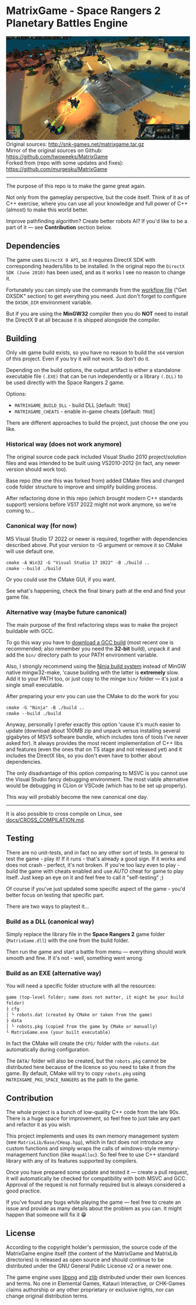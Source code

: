 # MatrixGame - Space Rangers 2 Planetary Battles Engine

![image](docs/image.png)
Original sources: http://snk-games.net/matrixgame.tar.gz<br>
Mirror of the original sources on Github: https://github.com/twoweeks/MatrixGame<br>
Forked from (repo with some updates and fixes): https://github.com/murgesku/MatrixGame

---

The purpose of this repo is to make the game great again.

Not only from the gameplay perspective, but the code itself. Think of it as of C++ exercise, where you can use all your knowledge and full power of C++ (almost) to make this world better.

Improve pathfinding algorithm? Create better robots AI? If you'd like to be a part of it — see **Contribution** section below.

## Dependencies
The game uses `DirectX 9 API`, so it requires DirectX SDK with corresponding headers/libs to be installed. 
In the original repo the `DirectX SDK (June 2010)` has been used, and as it works I see no reason to change it.

Fortunately you can simply use the commands from the [workflow file](https://github.com/vladislavrv/MatrixGame/blob/ae6bf8ef127642e9a3d82825a5d05fa867a83808/.github/workflows/win-build.yml) ("Get DXSDK" section) to get everything you need. Just don't forget to configure the `DXSDK_DIR` environment variable.

But if you are using the **MinGW32** compiler then you do **NOT** need to install the DirectX 9 at all because it is shipped alongside the compiler.

## Building

Only `x86` game build exists, so you have no reason to build the `x64` version of this project. Even if you try it will not work. So don't do it.

Depending on the build options, the output artifact is either a standalone executable file `(.EXE)` that can be run independently or a library `(.DLL)` to be used directly with the Space Rangers 2 game.

Options:
- `MATRIXGAME_BUILD_DLL` - build DLL [default: `TRUE`]<br>
- `MATRIXGAME_CHEATS` - enable in-game cheats [default: `TRUE`]

There are different approaches to build the project, just choose the one you like.

### Historical way (does not work anymore)
The original source code pack included Visual Studio 2010 project/solution files and was intended to be built using VS2010-2012 (in fact, any newer version should work too).

Base repo (the one this was forked from) added CMake files and changed code folder structure to improve and simplify building process.

After refactoring done in this repo (which brought modern C++ standards support) versions before VS17 2022 might not work anymore, so we're coming to...

### Canonical way (for now)
MS Visual Studio 17 2022 or newer is required, together with dependencies described above. Put your version to -G argument or remove it so CMake will use default one.

    cmake -A Win32 -G "Visual Studio 17 2022" -B ./build ..
    cmake --build ./build

Or you could use the CMake GUI, if you want.

See what's happening, check the final binary path at the end and find your game file.

### Alternative way (maybe future canonical)
The main purpose of the first refactoring steps was to make the project buildable with GCC.

To go this way you have to [download a GCC build](https://winlibs.com/) (most recent one is recommended; also remember you need the **32-bit** build), unpack it and add the `bin/` directory path to your PATH environment variable.

Also, I strongly recommend using the [Ninja build system](https://ninja-build.org/) instead of MinGW native mingw32-make, 'cause building with the latter is __extremely__ slow. Add it to your PATH too, or just copy to the mingw `bin/` folder — it's just a single small executable.

After preparing your env you can use the CMake to do the work for you:

    cmake -G "Ninja" -B ./build ..
    cmake --build ./build

Anyway, personally I prefer exactly this option 'cause it's much easier to update 
(download about 100MB zip and unpack versus installing several gigabytes of MSVS software bundle, which includes tons of tools I've never asked for).
It always provides the most recent implementation of C++ libs and features (even the ones that on TS stage and not released yet) and it includes the DirectX libs, so you don't even have to bother about dependencies.

The only disadvantage of this option comparing to MSVC is you cannot use the Visual Studio fancy debugging environment.
The most viable alternative would be debugging in CLion or VSCode (which has to be set up properly). 

This way will probably become the new canonical one day.

---

It is also possible to cross compile on Linux, see [docs/CROSS_COMPILATION.md](docs/CROSS_COMPILATION.md).

## Testing

There are no unit-tests, and in fact no any other sort of tests. In general to test the game - play it! If it runs - that's already a good sign. If it works and does not crash - perfect, it's not broken. If you're too lazy even to play - build the game with cheats enabled and use _AUTO_ cheat for game to play itself. Just keep an eye on it and feel free to call it "self-testing" ;)

Of course if you've just updated some specific aspect of the game - you'd better focus on testing that specific part.

There are two ways to playtest it...

### Build as a DLL (canonical way)

Simply replace the library file in the **Space Rangers 2** game folder (`MatrixGame.dll`) with the one from the build folder.

Then run the game and start a battle from menu — everything should work smooth and fine. If it's not - well, something went wrong.  

### Build as an EXE (alternative way)

You will need a specific folder structure with all the resources:
```
game (top-level folder; name does not matter, it might be your build folder)
├ cfg
│ └ robots.dat (created by CMake or taken from the game)
├ data
│ └ robots.pkg (copied from the game by CMake or manually)
└ MatrixGame.exe (your built executable)
```
In fact the CMake will create the `CFG/` folder with the `robots.dat` automatically during configuration. 

The `DATA/` folder will also be created, but the `robots.pkg` cannot be distributed here because of the licence so you need to take it from the game.
By default, CMake will try to copy `robots.pkg` using `MATRIXGAME_PKG_SPACE_RANGERS` as the path to the game.

## Contribution
The whole project is a bunch of low-quality C++ code from the late 90x. There is a huge space for improvement, so feel free to just take any part and refactor it as you wish.

This project implements and uses its own memory management system (see `MatrixLib/Base/CHeap.hpp`), which in fact does not introduce any custom functions and simply wraps the calls of windows-style memory-management function (like `HeapAlloc`). So feel free to use C++ standard library with any of its features supported by compilers.

Once you have prepared some update and tested it — create a pull request, it will automatically be checked for compatibility with both MSVC and GCC. Approval of the request is not formally required but is always considered a good practice.

If you've found any bugs while playing the game — feel free to create an issue and provide as many details about the problem as you can. It might happen that someone will fix it :grin:

## License
According to the copyright holder's permission, the source code of the MatrixGame engine itself (the content of the MatrixGame and MatrixLib directories) is released as open source and should continue to be distributed under the GNU General Public License v2 or a newer one.

The game engine uses [libpng](https://github.com/glennrp/libpng/) and [zlib](https://github.com/madler/zlib) distributed under their own licences and terms. No one in Elemental Games, Katauri Interactive, or CHK-Games claims authorship or any other proprietary or exclusive rights, nor can change original distribution terms.
